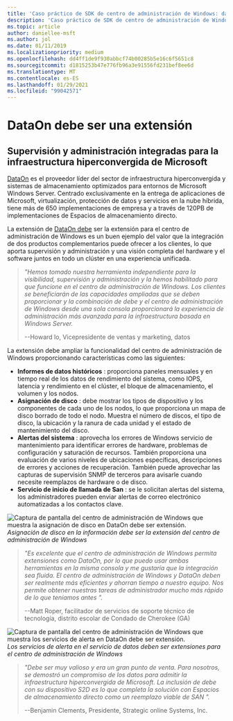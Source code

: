```yaml
---
title: 'Caso práctico de SDK de centro de administración de Windows: datos'
description: 'Caso práctico de SDK de centro de administración de Windows: datos'
ms.topic: article
author: daniellee-msft
ms.author: jol
ms.date: 01/11/2019
ms.localizationpriority: medium
ms.openlocfilehash: dd4ff1de9f930abbcf74b00285b5e16c6f5651c8
ms.sourcegitcommit: d1815253b47e776fb96a3e91556fd231bef8ee6d
ms.translationtype: MT
ms.contentlocale: es-ES
ms.lasthandoff: 01/29/2021
ms.locfileid: "99042571"
---
```

# <a name="dataon-must-extension"></a>DataOn debe ser una extensión

## <a name="integrated-monitoring-and-management-for-microsoft-hyper-converged-infrastructure"></a>Supervisión y administración integradas para la infraestructura hiperconvergida de Microsoft

[DataOn](http://www.dataonstorage.com/) es el proveedor líder del sector de infraestructura hiperconvergida y sistemas de almacenamiento optimizados para entornos de Microsoft Windows Server. Centrado exclusivamente en la entrega de aplicaciones de Microsoft, virtualización, protección de datos y servicios en la nube híbrida, tiene más de 650 implementaciones de empresa y a través de 120PB de implementaciones de Espacios de almacenamiento directo.

La extensión de [DataOn debe](http://www.dataonstorage.com/must) ser la extensión para el centro de administración de Windows es un buen ejemplo del valor que la integración de dos productos complementarios puede ofrecer a los clientes, lo que aporta supervisión y administración y una visión completa del hardware y el software juntos en todo un clúster en una experiencia unificada.

> <cite>"Hemos tomado nuestra herramienta independiente para la visibilidad, supervisión y administración y la hemos habilitado para que funcione en el centro de administración de Windows. Los clientes se beneficiarán de las capacidades ampliadas que se deben proporcionar y la combinación de debe y el centro de administración de Windows desde una sola consola proporcionará la experiencia de administración más avanzada para la infraestructura basada en Windows Server.</cite>
>
> --Howard lo, Vicepresidente de ventas y marketing, datos

La extensión debe ampliar la funcionalidad del centro de administración de Windows proporcionando características como las siguientes:
- **Informes de datos históricos** : proporciona paneles mensuales y en tiempo real de los datos de rendimiento del sistema, como IOPS, latencia y rendimiento en el clúster, el bloque de almacenamiento, el volumen y los nodos.
- **Asignación de disco** : debe mostrar los tipos de dispositivo y los componentes de cada uno de los nodos, lo que proporciona un mapa de disco borrado de todo el nodo. Muestra el número de discos, el tipo de disco, la ubicación y la ranura de cada unidad y el estado de mantenimiento del disco.
- **Alertas del sistema** : aprovecha los errores de Windows servicio de mantenimiento para identificar errores de hardware, problemas de configuración y saturación de recursos. También proporciona una evaluación de varios niveles de ubicaciones específicas, descripciones de errores y acciones de recuperación. También puede aprovechar las capturas de supervisión SNMP de terceros para avisarle cuando necesite reemplazos de hardware o de disco.
- **Servicio de inicio de llamada de San** : se le solicitan alertas del sistema, los administradores pueden enviar alertas de correo electrónico automatizadas a los contactos clave.

![Captura de pantalla del centro de administración de Windows que muestra la asignación de disco en DataOn debe ser extensión. ](../../media/extend-case-study-dataon/dataon-1.png)
 *Asignación de disco en la información debe ser la extensión del centro de administración de Windows*

> <cite>"Es excelente que el centro de administración de Windows permita extensiones como DataOn, por lo que puedo usar ambas herramientas en la misma consola y me gustaría que la integración sea fluida. El centro de administración de Windows y DataOn deben ser realmente más eficientes y ahorran tiempo a nuestro equipo. Nos permite obtener nuestras tareas de administrador mucho más rápido de lo que teníamos antes ".</cite>
>
> --Matt Roper, facilitador de servicios de soporte técnico de tecnología, distrito escolar de Condado de Cherokee (GA)

![Captura de pantalla del centro de administración de Windows que muestra los servicios de alerta en DataOn debe ser extensión. ](../../media/extend-case-study-dataon/dataon-2.png)
 *Los servicios de alerta en el servicio de datos deben ser extensiones para el centro de administración de Windows*

> <cite>"Debe ser muy valioso y era un gran punto de venta. Para nosotros, se demostró un compromiso de los datos para admitir la infraestructura hiperconvergida de Microsoft. La inclusión de debe con su dispositivo S2D es lo que completa la solución con Espacios de almacenamiento directo como un reemplazo viable de SAN ". </cite>
>
> --Benjamin Clements, Presidente, Strategic online Systems, Inc.